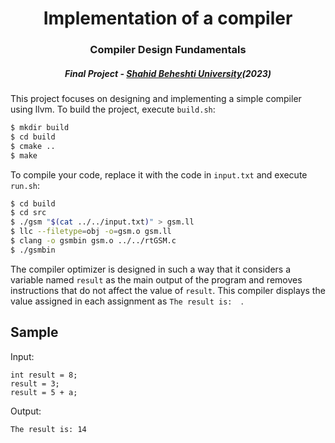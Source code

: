 <h3>     </h3>
<h1 align="center"> Implementation of a compiler </h1>
<h3 align="center"> Compiler Design Fundamentals </h3>
<h5 align="center"> Final Project - <a href="https://en.sbu.ac.ir/">Shahid Beheshti University</a>(2023) </h5>
<h3>      </h3>


This project focuses on designing and implementing a simple compiler using llvm. To build the project, execute `build.sh`:

```bash
$ mkdir build
$ cd build
$ cmake ..
$ make
```
To compile your code, replace it with the code in `input.txt` and execute `run.sh`:
```bash
$ cd build
$ cd src
$ ./gsm "$(cat ../../input.txt)" > gsm.ll
$ llc --filetype=obj -o=gsm.o gsm.ll
$ clang -o gsmbin gsm.o ../../rtGSM.c
$ ./gsmbin
```
The compiler optimizer is designed in such a way that it considers a variable named `result` as the main output of the program and removes instructions that do not affect the value of `result`.
This compiler displays the value assigned in each assignment as `The result is:  `.

## Sample

Input:
```
int result = 8;
result = 3;
result = 5 + a;
```

Output:
```
The result is: 14
```
